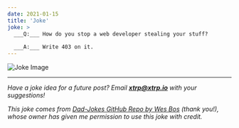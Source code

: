 ```yaml
---
date: 2021-01-15
title: 'Joke'
joke: >
  ___Q:___ How do you stop a web developer stealing your stuff?
  
  ___A:___ Write 403 on it.
---
```


![Joke Image](https://private.xtrp.io/projects/DailyDeveloperJokes/public_image_server/images/5e12598ab1885.png)

---
*Have a joke idea for a future post? Email **[xtrp@xtrp.io](mailto:xtrp@xtrp.io)** with your suggestions!*

*This joke comes from [Dad-Jokes GitHub Repo by Wes Bos](https://github.com/wesbos/dad-jokes) (thank you!), whose owner has given me permission to use this joke with credit.*

<!-- 
Joke text:
**Q:** How do you stop a web developer stealing your stuff?

**A:** Write 403 on it.
 -->

